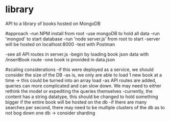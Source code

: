 # library
API to a library of books hosted on MongoDB

#approach
-run NPM install from root
-use mongoDB to hold all data
-run 'mongod' to start database
-run 'node server.js' from root to start
-server will be hosted on localhost:8000
-test with Postman

-see all API routes in server.js
-begin by loading book json data with /insertBook route
-one book is provided in data.json


#scaling considerations
-if this were deployed as a service, we should consider the size of the DB
-as is, we only are able to load 1 new book at a time -> this could be turned
into an array load
-as API routes are added, queries can more complicated and can slow down. We may need to either rethink the model or expediting the queries themselves
-currently, the content has a string datatype, this should be changed to hold something bigger if the entire book will be hosted on the db
-if there are many searches per second, there may need to be multiple clusters of the db as to not bog down one db -> consider sharding

